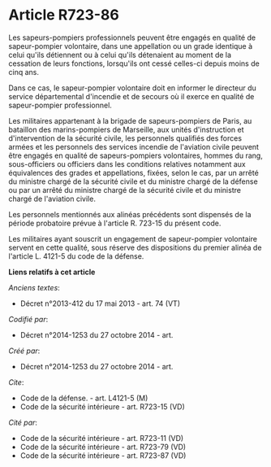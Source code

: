 # Article R723-86

Les sapeurs-pompiers professionnels peuvent être engagés en qualité de sapeur-pompier volontaire, dans une appellation ou un
grade identique à celui qu'ils détiennent ou à celui qu'ils détenaient au moment de la cessation de leurs fonctions,
lorsqu'ils ont cessé celles-ci depuis moins de cinq ans. 

Dans ce cas, le sapeur-pompier volontaire doit en informer le directeur du service départemental d'incendie et de secours où
il exerce en qualité de sapeur-pompier professionnel. 

Les militaires appartenant à la brigade de sapeurs-pompiers de Paris, au bataillon des marins-pompiers de Marseille, aux
unités d'instruction et d'intervention de la sécurité civile, les personnels qualifiés des forces armées et les personnels
des services incendie de l'aviation civile peuvent être engagés en qualité de sapeurs-pompiers volontaires, hommes du rang,
sous-officiers ou officiers dans les conditions relatives notamment aux équivalences des grades et appellations, fixées,
selon le cas, par un arrêté du ministre chargé de la sécurité civile et du ministre chargé de la défense ou par un arrêté du
ministre chargé de la sécurité civile et du ministre chargé de l'aviation civile. 

Les personnels mentionnés aux alinéas précédents sont dispensés de la période probatoire prévue à l'article R. 723-15 du
présent code. 

Les militaires ayant souscrit un engagement de sapeur-pompier volontaire servent en cette qualité, sous réserve des
dispositions du premier alinéa de l'article L. 4121-5 du code de la défense.

**Liens relatifs à cet article**

_Anciens textes_:

  - Décret n°2013-412 du 17 mai 2013 - art. 74 (VT)

_Codifié par_:

  - Décret n°2014-1253 du 27 octobre 2014 - art.

_Créé par_:

  - Décret n°2014-1253 du 27 octobre 2014 - art.

_Cite_:

  - Code de la défense. - art. L4121-5 (M)
  - Code de la sécurité intérieure - art. R723-15 (VD)

_Cité par_:

  - Code de la sécurité intérieure - art. R723-11 (VD)
  - Code de la sécurité intérieure - art. R723-79 (VD)
  - Code de la sécurité intérieure - art. R723-87 (VD)
